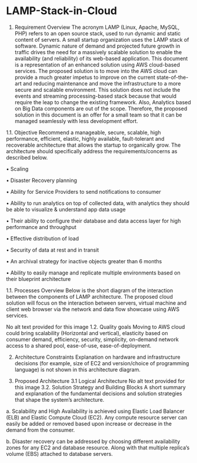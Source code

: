 # LAMP-Stack-in-Cloud
1. Requirement Overview
The acronym LAMP (Linux, Apache, MySQL, PHP) refers to an open source stack, used to run dynamic and static content of servers. A small startup organization uses the LAMP stack of software. Dynamic nature of demand and projected future growth in traffic drives the need for a massively scalable solution to enable the availability (and reliability) of its web-based application. This document is a representation of an enhanced solution using AWS cloud-based services. The proposed solution is to move into the AWS cloud can provide a much greater impetus to improve on the current state-of-the-art and reducing maintenance and move the infrastructure to a more secure and scalable environment. This solution does not include the events and streaming processing-based stack because that would require the leap to change the existing framework. Also, Analytics based on Big Data components are out of the scope. Therefore, the proposed solution in this document is an offer for a small team so that it can be managed seamlessly with less development effort.

1.1. Objective
Recommend a manageable, secure, scalable, high performance, efficient, elastic, highly available, fault-tolerant and recoverable architecture that allows the startup to organically grow. The architecture should specifically address the requirements/concerns as described below.

• Scaling

• Disaster Recovery planning

• Ability for Service Providers to send notifications to consumer 

• Ability to run analytics on top of collected data, with analytics they should be able to visualize & understand app data usage

• Their ability to configure their database and data access layer for high performance and throughput

• Effective distribution of load

• Security of data at rest and in transit 

• An archival strategy for inactive objects greater than 6 months

• Ability to easily manage and replicate multiple environments based on their blueprint architecture

1.1. Processes Overview
Below is the short diagram of the interaction between the components of LAMP architecture. The proposed cloud solution will focus on the interaction between servers, virtual machine and client web browser via the network and data flow showcase using AWS services.

No alt text provided for this image
1.2. Quality goals
Moving to AWS cloud could bring scalability (Horizontal and vertical), elasticity based on consumer demand, efficiency, security, simplicity, on-demand network access to a shared pool, ease-of-use, ease-of-deployment.

2. Architecture Constraints
Explanation on hardware and infrastructure decisions (for example, size of EC2 and version/choice of programming language) is not shown in this architecture diagram.

3. Proposed Architecture
3.1 Logical Architecture
No alt text provided for this image
3.2. Solution Strategy and Building Blocks
A short summary and explanation of the fundamental decisions and solution strategies that shape the system’s architecture.

a. Scalability and High Availability is achieved using Elastic Load Balancer (ELB) and Elastic Compute Cloud (EC2). Any compute resource server can easily be added or removed based upon increase or decrease in the demand from the consumer.

b. Disaster recovery can be addressed by choosing different availability zones for any EC2 and database resource. Along with that multiple replica’s volume (EBS) attached to database servers.
